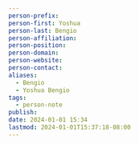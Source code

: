 ```yaml
---
person-prefix: 
person-first: Yoshua
person-last: Bengio
person-affiliation: 
person-position: 
person-domain: 
person-website: 
person-contact: 
aliases:
  - Bengio
  - Yoshua Bengio
tags:
  - person-note
publish: 
date: 2024-01-01 15:34
lastmod: 2024-01-01T15:37:18-08:00
---
```

